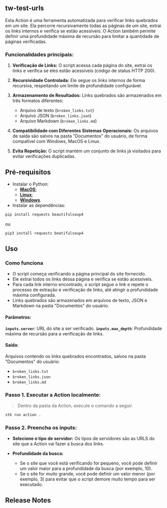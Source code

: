 <!-- 
******************************************

- ESTE É APENAS UM EXEMPLO DE COMO PREENCHER A DOCUMENTAÇÃO DO SEU CONTEUDO. 

- PREENCHA O TEMPLATE COM AS INFORMAÇÕES DO SEU CONTEUDO PARA QUE OUTROS USUÁRIO CONSIGAM UTILIZÁ-LO. ESSA DOCUMENTAÇÃO SERÁ EXPOSTA NA PÁGINA DO CONTEUDO NO PORTAL DA STACKSPOT. 

******************************************
-->
## tw-test-urls

Esta Action é uma ferramenta automatizada para verificar links quebrados em um site. Ela percorre recursivamente todas as páginas de um site, extrai os links internos e verifica se estão acessíveis. O Action também permite definir uma profundidade máxima de recursão para limitar a quantidade de páginas verificadas.

### Funcionalidades principais:

1. **Verificação de Links:** O script acessa cada página do site, extrai os links e verifica se eles estão acessíveis (código de status HTTP 200). 

2. **Recursividade Controlada:** Ele segue os links internos de forma recursiva, respeitando um limite de profundidade configurável.  

3. **Armazenamento de Resultados:** Links quebrados são armazenados em três formatos diferentes:  
   - Arquivo de texto (`broken_links.txt`)  
   - Arquivo JSON (`broken_links.json`)  
   - Arquivo Markdown (`broken_links.md`)  

4. **Compatibilidade com Diferentes Sistemas Operacionais:** Os arquivos de saída são salvos na pasta "Documentos" do usuário, de forma compatível com Windows, MacOS e Linux.  

5. **Evita Repetição:** O script mantém um conjunto de links já visitados para evitar verificações duplicadas.

## Pré-requisitos

<!-- 
[Isto é uma orientação, apague essa o conteúdo e escreva suas informações fora desta marcação <!-- ]

- Descreva quais os requisitos que o usuário precisa saber antes de usar a Action.
-->
- Instalar o Python:  
  - [**MacOS**](https://python.org.br/instalacao-mac/);  
  - [**Linux**](https://python.org.br/instalacao-linux/);  
  - [**Windows**](https://python.org.br/instalacao-windows/).  
- Instalar as dependências:

```bash
pip install requests beautifulsoup4
```

ou 

```bash
pip3 install requests beatifulsoup4
```

## Uso

### Como funciona

- O script começa verificando a página principal do site fornecido.  
- Ele extrai todos os links dessa página e verifica se estão acessíveis.  
- Para cada link interno encontrado, o script segue o link e repete o processo de extração e verificação de links, até atingir a profundidade máxima configurada.
- Links quebrados são armazenados em arquivos de texto, JSON e Markdown na pasta "Documentos" do usuário.

#### Parâmetros:

**`inputs.server`**: URL do site a ser verificado.
**`inputs.max_depth`**: Profundidade máxima de recursão para a verificação de links.

#### Saída: 

Arquivos contendo os links quebrados encontrados, salvos na pasta "Documentos" do usuário:  

- `broken_links.txt`
- `broken_links.json`
- `broken_links.md`

### Passo 1. Executar a Action localmente:

> Dentro da pasta da Action, execute o comando a seguir.

```bash
stk run action .
```

### Passo 2. Preencha os inputs:

- **Selecione o tipo de servidor:** Os tipos de servidores são as URLS do site que a Action vai fazer a busca dos links.

- **Profundidade da busca:** 

  - Se o site que você está verificando for pequeno, você pode definir um valor maior para a profundidade da busca (por exemplo, 10).  
  - Se o site for muito grande, você pode definir um valor menor (por exemplo, 3) para evitar que o script demore muito tempo para ser executado.


## Release Notes

<!-- 
[Isto é uma orientação, apague essa o conteúdo e escreva suas informações fora desta marcação <!-- ]

Esta seção só é necessária se você publicar uma nova versão da Action. Apenas adicione o que foi modificado ou adicionado.

Exemplo:
###  action-doc-template v1.0.0

#### Features
Novos templates foram adicionados.
-->